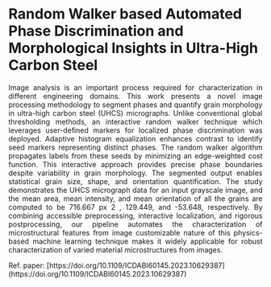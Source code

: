 # Random Walker based Automated Phase Discrimination and Morphological Insights in Ultra-High Carbon Steel

<p align='justify'>
Image analysis is an important process required for characterization in different engineering domains. This work presents a novel image processing methodology to segment phases and quantify grain morphology in ultra-high carbon steel (UHCS) micrographs. Unlike conventional global thresholding methods, an interactive random walker technique which leverages user-defined markers for localized phase discrimination was deployed. Adaptive histogram equalization enhances contrast to identify seed markers representing distinct phases. The random walker algorithm propagates labels from these seeds by minimizing an edge-weighted cost function. This interactive approach provides precise phase boundaries despite variability in grain morphology. The segmented output enables statistical grain size, shape, and orientation quantification. The study demonstrates the UHCS micrograph data for an input grayscale image, and the mean area, mean intensity, and mean orientation of all the grains are computed to be 716.667 px 2 , 129.449, and -53.648, respectively. By combining accessible preprocessing, interactive localization, and rigorous postprocessing, our pipeline automates the characterization of microstructural features from image customizable nature of this physics-based machine learning technique makes it widely applicable for robust characterization of varied material microstructures from images.
</p>
Ref. paper: [https://doi.org/10.1109/ICDABI60145.2023.10629387](https://doi.org/10.1109/ICDABI60145.2023.10629387)
